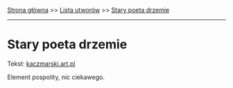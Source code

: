 [Strona główna](../index.md) >> [Lista utworów](../list.md) >> [Stary poeta drzemie](560.md)

---

# Stary poeta drzemie

Tekst: [kaczmarski.art.pl](https://www.kaczmarski.art.pl/tworczosc/wiersze/stary-poeta-drzemie/)

Element pospolity, nic ciekawego.